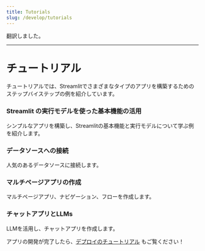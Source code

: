 ```yaml
---
title: Tutorials
slug: /develop/tutorials
---
```


翻訳しました。

---

# チュートリアル

チュートリアルでは、Streamlitでさまざまなタイプのアプリを構築するためのステップバイステップの例を紹介しています。

### Streamlit の実行モデルを使った基本機能の活用

シンプルなアプリを構築し、Streamlitの基本機能と実行モデルについて学ぶ例を紹介します。

### データソースへの接続

人気のあるデータソースに接続します。

### マルチページアプリの作成

マルチページアプリ、ナビゲーション、フローを作成します。

### チャットアプリとLLMs

LLMを活用し、チャットアプリを作成します。

アプリの開発が完了したら、[デプロイのチュートリアル](/deploy/tutorials) もご覧ください！
